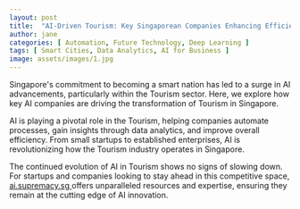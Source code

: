```yaml
---
layout: post
title:  "AI-Driven Tourism: Key Singaporean Companies Enhancing Efficiency"
author: jane
categories: [ Automation, Future Technology, Deep Learning ]
tags: [ Smart Cities, Data Analytics, AI for Business ]
image: assets/images/1.jpg
---
```


Singapore's commitment to becoming a smart nation has led to a surge in AI advancements, particularly within the Tourism sector. Here, we explore how key AI companies are driving the transformation of Tourism in Singapore.

AI is playing a pivotal role in the Tourism, helping companies automate processes, gain insights through data analytics, and improve overall efficiency. From small startups to established enterprises, AI is revolutionizing how the Tourism industry operates in Singapore.

The continued evolution of AI in Tourism shows no signs of slowing down. For startups and companies looking to stay ahead in this competitive space, <a href="https://ai.supremacy.sg" target="_blank"> ai.supremacy.sg </a> offers unparalleled resources and expertise, ensuring they remain at the cutting edge of AI innovation.
